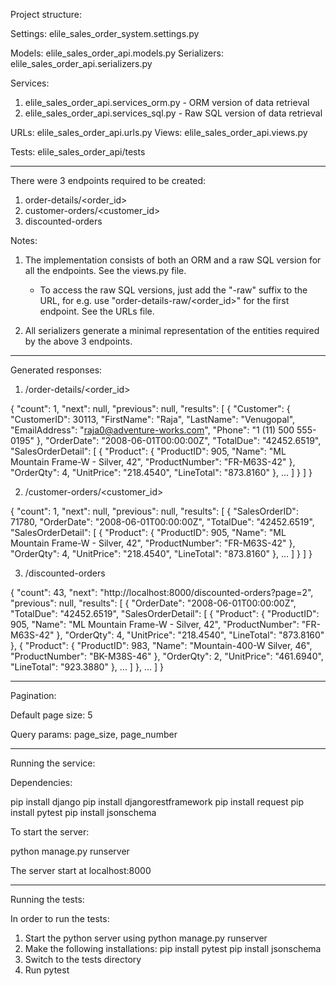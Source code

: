 Project structure:

Settings: elile_sales_order_system.settings.py

Models: elile_sales_order_api.models.py
Serializers: elile_sales_order_api.serializers.py

Services: 
1) elile_sales_order_api.services_orm.py - ORM version of data retrieval
2) elile_sales_order_api.services_sql.py - Raw SQL version of data retrieval

URLs: elile_sales_order_api.urls.py
Views: elile_sales_order_api.views.py

Tests: elile_sales_order_api/tests

---------------------------------------------------

There were 3 endpoints required to be created:
1. order-details/<order_id>
2. customer-orders/<customer_id>
3. discounted-orders

Notes: 
1. The implementation consists of both an ORM and a raw SQL version for all the endpoints. See the views.py file.
    - To access the raw SQL versions, just add the "-raw" suffix to the URL, for e.g. use "order-details-raw/<order_id>" for the first endpoint. See the URLs file.

2. All serializers generate a minimal representation of the entities required by the above 3 endpoints.

---------------------------------------------------


Generated responses:

1. /order-details/<order_id>

{
    "count": 1,
    "next": null,
    "previous": null,
    "results": [
        {
            "Customer": {
                "CustomerID": 30113,
                "FirstName": "Raja",
                "LastName": "Venugopal",
                "EmailAddress": "raja0@adventure-works.com",
                "Phone": "1 (11) 500 555-0195"
            },
            "OrderDate": "2008-06-01T00:00:00Z",
            "TotalDue": "42452.6519",
            "SalesOrderDetail": [
                {
                    "Product": {
                        "ProductID": 905,
                        "Name": "ML Mountain Frame-W - Silver, 42",
                        "ProductNumber": "FR-M63S-42"
                    },
                    "OrderQty": 4,
                    "UnitPrice": "218.4540",
                    "LineTotal": "873.8160"
                },
                ...
            ]
        }
    ]
}

2. /customer-orders/<customer_id>

{
    "count": 1,
    "next": null,
    "previous": null,
    "results": [
        {
            "SalesOrderID": 71780,
            "OrderDate": "2008-06-01T00:00:00Z",
            "TotalDue": "42452.6519",
            "SalesOrderDetail": [
                {
                    "Product": {
                        "ProductID": 905,
                        "Name": "ML Mountain Frame-W - Silver, 42",
                        "ProductNumber": "FR-M63S-42"
                    },
                    "OrderQty": 4,
                    "UnitPrice": "218.4540",
                    "LineTotal": "873.8160"
                },
                ...
            ]
        }
    ]
}

3. /discounted-orders

{
    "count": 43,
    "next": "http://localhost:8000/discounted-orders?page=2",
    "previous": null,
    "results": [
        {
            "OrderDate": "2008-06-01T00:00:00Z",
            "TotalDue": "42452.6519",
            "SalesOrderDetail": [
                {
                    "Product": {
                        "ProductID": 905,
                        "Name": "ML Mountain Frame-W - Silver, 42",
                        "ProductNumber": "FR-M63S-42"
                    },
                    "OrderQty": 4,
                    "UnitPrice": "218.4540",
                    "LineTotal": "873.8160"
                },
                {
                    "Product": {
                        "ProductID": 983,
                        "Name": "Mountain-400-W Silver, 46",
                        "ProductNumber": "BK-M38S-46"
                    },
                    "OrderQty": 2,
                    "UnitPrice": "461.6940",
                    "LineTotal": "923.3880"
                },
                ...
            ]
        },
        ...
    ]
}


---------------------------------------------------

Pagination:

Default page size: 5

Query params: page_size, page_number

---------------------------------------------------

Running the service:

Dependencies:

pip install django
pip install djangorestframework
pip install request
pip install pytest
pip install jsonschema

To start the server:

python manage.py runserver

The server start at localhost:8000

---------------------------------------------------

Running the tests: 

In order to run the tests:
1. Start the python server using python manage.py runserver
2. Make the following installations:
    pip install pytest
    pip install jsonschema
3. Switch to the tests directory
4. Run pytest
